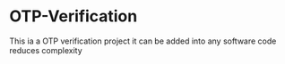 # OTP-Verification
This ia a OTP verification project it can be added into any software code reduces complexity
